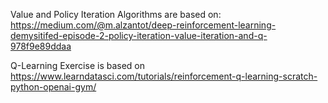 Value and Policy Iteration Algorithms are based on: https://medium.com/@m.alzantot/deep-reinforcement-learning-demysitifed-episode-2-policy-iteration-value-iteration-and-q-978f9e89ddaa

Q-Learning Exercise is based on https://www.learndatasci.com/tutorials/reinforcement-q-learning-scratch-python-openai-gym/
